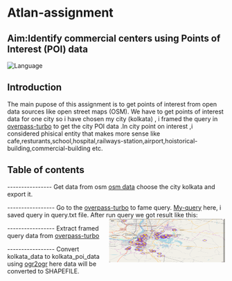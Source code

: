 # Atlan-assignment


##  Aim:Identify commercial centers using Points of Interest (POI) data

![Language](https://img.shields.io/badge/Language-Python3-blue.svg)

## Introduction

The main pupose of this assignment is to get points of interest from open data sources like open street maps (OSM).
We have to get points of interest data for one city so i have chosen my city (kolkata) , i framed the query in [overpass-turbo](https://overpass-turbo.eu/) to get the city POI data .In city point on interest ,i considered phisical entity that makes more sense like cafe,resturants,school,hospital,railways-station,airport,hoistorical-building,commercial-building etc.

## Table of contents
----------------  Get data from osm [osm data](https://www.openstreetmap.org/#map=11/28.6518/77.2219) choose the city kolkata and export it.  

----------------- Go to the [overpass-turbo](https://overpass-turbo.eu/#) to fame query. [My-query](https://github.com/mepky/Atlan-assignment/blob/master/visualised_result/query.txt) here, i saved query in query.txt file.
After run query we got result like this: 
<img src="https://github.com/mepky/Atlan-assignment/blob/master/visualised_result/poi_result.png" align="right" hspace="1" vspace="1" height="100" width="268">

----------------- Extract framed query data from [overpass-turbo](https://overpass-turbo.eu/#)

----------------- Convert kolkata_data to kolkata_poi_data using [ogr2ogr](https://ogre.adc4gis.com/) here data will be converted to SHAPEFILE.


